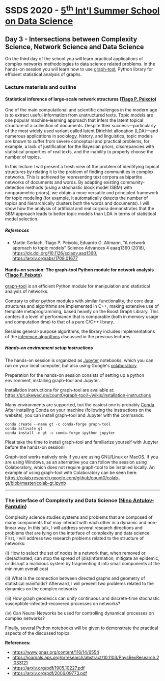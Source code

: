 # SSDS 2020  - [5<sup>th</sup> Int'l Summer School on Data Science](https://sites.google.com/view/ssdatascience2020)

## Day 3 - Intersections between Complexity Science, Network Science and Data Science

On the third day of the school you will learn practical applications of complex networks methodologies to data science related problems. In the hands-on session you will learn how to use [graph-tool](https://graph-tool.skewed.de/), Python library for efficient statistical analysis of graphs.

### Lecture materials and outline


#### Statistical inference of large-scale network structures ([Tiago P. Peixoto](https://skewed.de/tiago))

One of the main computational and scientific challenges in the modern
age is to extract useful information from unstructured texts. Topic
models are one popular machine-learning approach that infers the latent
topical structure of a collection of documents. Despite their
success—particularly of the most widely used variant called latent
Dirichlet allocation (LDA)—and numerous applications in sociology,
history, and linguistics, topic models are known to suffer from severe
conceptual and practical problems, for example, a lack of justification
for the Bayesian priors, discrepancies with statistical properties of
real texts, and the inability to properly choose the number of
topics. 

In this lecture I will present a fresh view of the problem of
identifying topical structures by relating it to the problem of finding
communities in complex networks. This is achieved by representing text
corpora as bipartite networks of documents and words. By adapting
existing community-detection methods (using a stochastic block model
(SBM) with nonparametric priors), we obtain a more versatile and
principled framework for topic modeling (for example, it automatically
detects the number of topics and hierarchically clusters both the words
and documents). I will show how the analysis of artificial and real
corpora demonstrates that the SBM approach leads to better topic models
than LDA in terms of statistical model selection.

##### References

- Martin Gerlach, Tiago P. Peixoto, Eduardo G. Altmann, "A network approach to topic models"
Science Advances 4 eaaq1360 (2018), https://dx.doi.org/10.1126/sciadv.aaq1360, https://arxiv.org/abs/1708.01677


#### Hands-on session: The graph-tool Python module for network analysis ([Tiago P. Peixoto](https://skewed.de/tiago))

[graph-tool](https://graph-tool.skewed.de) is an efficient Python module
for manipulation and statistical analysis of networks.

Contrary to other python modules with similar functionality, the core
data structures and algorithms are implemented in C++, making extensive
use of template metaprogramming, based heavily on the Boost Graph
Library. This confers it a level of performance that is comparable (both
in memory usage and computation time) to that of a pure C/C++ library.

Besides general-purpose algorithms, the library includes implementations
of the [inference
algorithms](https://graph-tool.skewed.de/static/doc/demos/inference/inference.html)
discussed in the previous lectures.

##### Hands-on environment setup instructions

The hands-on session is organized as [Jupyter](http://jupyter.org)
notebooks, which you can run on your local computer, but also using
Google's [colaboratory](https://colab.research.google.com).

Preparation for the hands-on session consists of setting up a python
environment, installing graph-tool and Jupyter.

Installation instructions for graph-tool are available at: https://git.skewed.de/count0/graph-tool/-/wikis/installation-instructions

Many environments are supported, but the easiest one is probably
[Conda](https://conda.io/). After installing Conda on your machine
(following the instructions on the website), you can install graph-tool
and Jupyter with the commands:

```
conda create --name gt -c conda-forge graph-tool
conda activate gt
conda install -n gt -c conda-forge ipython jupyter
```

Pleat take the time to install graph-tool and familiarize yourself with Jupyter before the hands-on session!

Graph-tool works natively only if you are using GNU/Linux or MacOS. If
you are using Windows, as an alternative you can follow the session
using Colaboratory, which does not require graph-tool to be installed
locally. An example of using graph-tool with Colaboratory can be seen
here:
https://colab.research.google.com/github/count0/colab-gt/blob/master/colab-gt.ipynb

---

### The interface of Complexity and Data Science ([Nino Antulov-Fantulin](https://www.ninoaf.com/))

Complexity science studies systems and problems that are composed of many components that may interact with each other in a dynamic and non-linear way. In this talk, I  will address several research directions and problems that are lying on the interface of complexity and data science. First, I will address two research problems related to the structure of networks: 

(i) How to select the set of nodes in a network that, when removed or (de)activated, can stop the spread of (dis)information, mitigate an epidemic, or disrupt a malicious system by fragmenting it into small components at the minimum overall cost

(ii) What is the connection between directed graphs and geometry of statistical manifolds? Afterward, I will present two problems related to the dynamics on the complex networks 

(iii) How graph geodesics can unify continuous and discrete-time stochastic susceptible-infected-recovered processes on networks?

(iv) Can Neural Networks be used for controlling dynamical processes on complex networks? 

Finally, several Python notebooks will be given to demonstrate the practical aspects of the discussed topics. 

**References:**
* https://www.pnas.org/content/116/14/6554
* https://journals.aps.org/prresearch/abstract/10.1103/PhysRevResearch.2.033121
* https://arxiv.org/pdf/1905.10227.pdf
* https://arxiv.org/pdf/2006.09773.pdf
